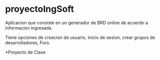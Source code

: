 # proyectoIngSoft

Aplicacion que consiste en un generador de BRD online de acuerdo a informacion ingresada.

Tiene opciones de creacion de usuario, inicio de sesion, crear grupos de desarrolladores, Foro.

*Proyecto de Clase
